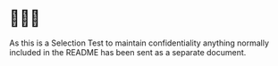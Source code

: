 # 🦆🦆🦆

As this is a Selection Test to maintain confidentiality anything normally included in the README has been sent as a separate document.
